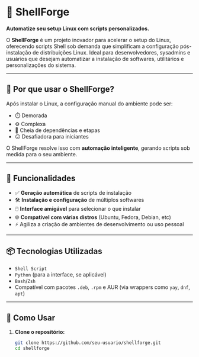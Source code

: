 # 🚀 ShellForge

**Automatize seu setup Linux com scripts personalizados.**

O **ShellForge** é um projeto inovador para acelerar o setup do Linux, oferecendo scripts Shell sob demanda que simplificam a configuração pós-instalação de distribuições Linux. Ideal para desenvolvedores, sysadmins e usuários que desejam automatizar a instalação de softwares, utilitários e personalizações do sistema.

---

## 🧠 Por que usar o ShellForge?

Após instalar o Linux, a configuração manual do ambiente pode ser:

- ⏱️ Demorada
- ⚙️ Complexa
- 🧩 Cheia de dependências e etapas
- 😖 Desafiadora para iniciantes

O ShellForge resolve isso com **automação inteligente**, gerando scripts sob medida para o seu ambiente.

---

## 🔧 Funcionalidades

- ✅ **Geração automática** de scripts de instalação
- 🛠️ **Instalação e configuração** de múltiplos softwares
- 🖱️ **Interface amigável** para selecionar o que instalar
- 🌐 **Compatível com várias distros** (Ubuntu, Fedora, Debian, etc)
- ⚡ Agiliza a criação de ambientes de desenvolvimento ou uso pessoal

---

## 📦 Tecnologias Utilizadas

- `Shell Script`
- `Python` (para a interface, se aplicável)
- `Bash`/`Zsh`
- Compatível com pacotes `.deb`, `.rpm` e AUR (via wrappers como `yay`, `dnf`, `apt`)

---

## 🚀 Como Usar

1. **Clone o repositório:**

   ```bash
   git clone https://github.com/seu-usuario/shellforge.git
   cd shellforge
